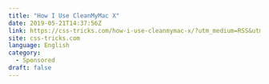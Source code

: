 ```yaml
---
title: "How I Use CleanMyMac X"
date: 2019-05-21T14:37:56Z
link: https://css-tricks.com/how-i-use-cleanmymac-x/?utm_medium=RSS&utm_source=news.12bit.vn
site: css-tricks.com
language: English
category:
  - Sponsored
draft: false
---
```

